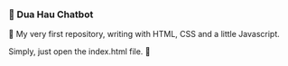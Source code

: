 ### 🍉 Dua Hau Chatbot

🤘 My very first repository, writing with HTML, CSS and a little Javascript.

Simply, just open the index.html file. 🌻

